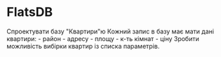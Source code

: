 # FlatsDB
Спроектувати базу "Квартири"ю
Кожний запис в базу має мати дані квартири:
    - район
    - адресу
    - площу
    - к-ть кімнат
    - ціну
Зробити можливість вибірки квартир із списка параметрів.    
